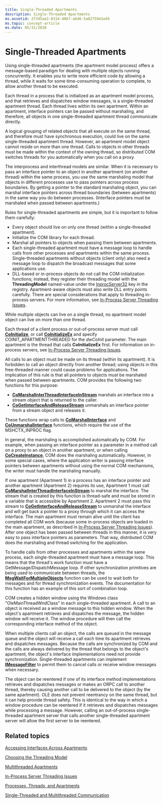 ```yaml
---
title: Single-Threaded Apartments
description: Single-Threaded Apartments
ms.assetid: 2f345ae2-8314-4067-a6d6-5a0275941ed4
ms.topic: concept-article
ms.date: 05/31/2018
---
```


# Single-Threaded Apartments

Using single-threaded apartments (the apartment model process) offers a message-based paradigm for dealing with multiple objects running concurrently. It enables you to write more efficient code by allowing a thread, while it waits for some time-consuming operation to complete, to allow another thread to be executed.

Each thread in a process that is initialized as an apartment model process, and that retrieves and dispatches window messages, is a single-threaded apartment thread. Each thread lives within its own apartment. Within an apartment, interface pointers can be passed without marshaling, and therefore, all objects in one single-threaded apartment thread communicate directly.

A logical grouping of related objects that all execute on the same thread, and therefore must have synchronous execution, could live on the same single-threaded apartment thread. However, an apartment model object cannot reside on more than one thread. Calls to objects in other threads must be made within the context of the owning thread, so distributed COM switches threads for you automatically when you call on a proxy.

The interprocess and interthread models are similar. When it is necessary to pass an interface pointer to an object in another apartment (on another thread) within the same process, you use the same marshaling model that objects in different processes use to pass pointers across process boundaries. By getting a pointer to the standard marshaling object, you can marshal interface pointers across thread boundaries (between apartments) in the same way you do between processes. (Interface pointers must be marshaled when passed between apartments.)

Rules for single-threaded apartments are simple, but it is important to follow them carefully:

-   Every object should live on only one thread (within a single-threaded apartment).
-   Initialize the COM library for each thread.
-   Marshal all pointers to objects when passing them between apartments.
-   Each single-threaded apartment must have a message loop to handle calls from other processes and apartments within the same process. Single-threaded apartments without objects (client only) also need a message loop to dispatch the broadcast messages that some applications use.
-   DLL-based or in-process objects do not call the COM initialization functions; instead, they register their threading model with the **ThreadingModel** named-value under the [InprocServer32](inprocserver32.md) key in the registry. Apartment-aware objects must also write DLL entry points carefully. There are special considerations that apply to threading in-process servers. For more information, see [In-Process Server Threading Issues](in-process-server-threading-issues.md).

While multiple objects can live on a single thread, no apartment model object can live on more than one thread.

Each thread of a client process or out-of-process server must call [**CoInitialize**](/windows/desktop/api/Objbase/nf-objbase-coinitialize), or call [**CoInitializeEx**](/windows/desktop/api/combaseapi/nf-combaseapi-coinitializeex) and specify COINIT\_APARTMENTTHREADED for the *dwCoInit* parameter. The main apartment is the thread that calls **CoInitializeEx** first. For information on in-process servers, see [In-Process Server Threading Issues](in-process-server-threading-issues.md).

All calls to an object must be made on its thread (within its apartment). It is forbidden to call an object directly from another thread; using objects in this free-threaded manner could cause problems for applications. The implication of this rule is that all pointers to objects must be marshaled when passed between apartments. COM provides the following two functions for this purpose:

-   [**CoMarshalInterThreadInterfaceInStream**](/windows/desktop/api/combaseapi/nf-combaseapi-comarshalinterthreadinterfaceinstream) marshals an interface into a stream object that is returned to the caller.
-   [**CoGetInterfaceAndReleaseStream**](/windows/desktop/api/combaseapi/nf-combaseapi-cogetinterfaceandreleasestream) unmarshals an interface pointer from a stream object and releases it.

These functions wrap calls to [**CoMarshalInterface**](/windows/desktop/api/combaseapi/nf-combaseapi-comarshalinterface) and [**CoUnmarshalInterface**](/windows/desktop/api/combaseapi/nf-combaseapi-counmarshalinterface) functions, which require the use of the MSHCTX\_INPROC flag.

In general, the marshaling is accomplished automatically by COM. For example, when passing an interface pointer as a parameter in a method call on a proxy to an object in another apartment, or when calling [**CoCreateInstance**](/windows/desktop/api/combaseapi/nf-combaseapi-cocreateinstance), COM does the marshaling automatically. However, in some special cases, where the application writer is passing interface pointers between apartments without using the normal COM mechanisms, the writer must handle the marshaling manually.

If one apartment (Apartment 1) in a process has an interface pointer and another apartment (Apartment 2) requires its use, Apartment 1 must call [**CoMarshalInterThreadInterfaceInStream**](/windows/desktop/api/combaseapi/nf-combaseapi-comarshalinterthreadinterfaceinstream) to marshal the interface. The stream that is created by this function is thread-safe and must be stored in a variable that is accessible by Apartment 2. Apartment 2 must pass this stream to [**CoGetInterfaceAndReleaseStream**](/windows/desktop/api/combaseapi/nf-combaseapi-cogetinterfaceandreleasestream) to unmarshal the interface and will get back a pointer to a proxy through which it can access the interface. The main apartment must remain alive until the client has completed all COM work (because some in-process objects are loaded in the main apartment, as described in [In-Process Server Threading Issues](in-process-server-threading-issues.md)). After one object has been passed between threads in this manner, it is very easy to pass interface pointers as parameters. That way, distributed COM does the marshaling and thread switching for the application.

To handle calls from other processes and apartments within the same process, each single-threaded apartment must have a message loop. This means that the thread's work function must have a GetMessage/DispatchMessage loop. If other synchronization primitives are being used to communicate between threads, the [**MsgWaitForMultipleObjects**](/windows/desktop/api/winuser/nf-winuser-msgwaitformultipleobjects) function can be used to wait both for messages and for thread synchronization events. The documentation for this function has an example of this sort of combination loop.

COM creates a hidden window using the Windows class "OleMainThreadWndClass" in each single-threaded apartment. A call to an object is received as a window message to this hidden window. When the object's apartment retrieves and dispatches the message, the hidden window will receive it. The window procedure will then call the corresponding interface method of the object.

When multiple clients call an object, the calls are queued in the message queue and the object will receive a call each time its apartment retrieves and dispatches messages. Because the calls are synchronized by COM and the calls are always delivered by the thread that belongs to the object's apartment, the object's interface implementations need not provide synchronization. Single-threaded apartments can implement [**IMessageFilter**](/windows/desktop/api/ObjIdl/nn-objidl-imessagefilter) to permit them to cancel calls or receive window messages when necessary.

The object can be reentered if one of its interface method implementations retrieves and dispatches messages or makes an ORPC call to another thread, thereby causing another call to be delivered to the object (by the same apartment). OLE does not prevent reentrancy on the same thread, but it can help provide thread safety. This is identical to the way in which a window procedure can be reentered if it retrieves and dispatches messages while processing a message. However, calling an out-of-process single-threaded apartment server that calls another single-threaded apartment server will allow the first server to be reentered.

## Related topics

<dl> <dt>

[Accessing Interfaces Across Apartments](accessing-interfaces-across-apartments.md)
</dt> <dt>

[Choosing the Threading Model](choosing-the-threading-model.md)
</dt> <dt>

[Multithreaded Apartments](multithreaded-apartments.md)
</dt> <dt>

[In-Process Server Threading Issues](in-process-server-threading-issues.md)
</dt> <dt>

[Processes, Threads, and Apartments](processes--threads--and-apartments.md)
</dt> <dt>

[Single-Threaded and Multithreaded Communication](single-threaded-and-multithreaded-communication.md)
</dt> </dl>

 

 
